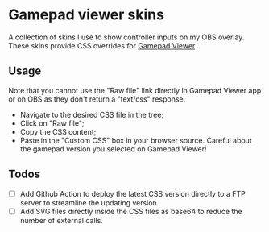 # Gamepad viewer skins

A collection of skins I use to show controller inputs on my OBS overlay. These skins provide CSS overrides for [Gamepad Viewer](https://gamepadviewer.com/).

## Usage

Note that you cannot use the "Raw file" link directly in Gamepad Viewer app or on OBS as they don't return a "text/css" response.

* Navigate to the desired CSS file in the tree;
* Click on "Raw file";
* Copy the CSS content;
* Paste in the "Custom CSS" box in your browser source. Careful about the gamepad version you selected on Gamepad Viewer!

## Todos
- [ ] Add Github Action to deploy the latest CSS version directly to a FTP server to streamline the updating version.
- [ ] Add SVG files directly inside the CSS files as base64 to reduce the number of external calls.
